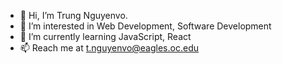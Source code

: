 - 👋 Hi, I’m Trung Nguyenvo.
- 👀 I’m interested in Web Development, Software Development
- 🌱 I’m currently learning JavaScript, React 
- 📫 Reach me at t.nguyenvo@eagles.oc.edu

<!---
ocTrung/ocTrung is a ✨ special ✨ repository because its `README.md` (this file) appears on your GitHub profile.
You can click the Preview link to take a look at your changes.
--->
